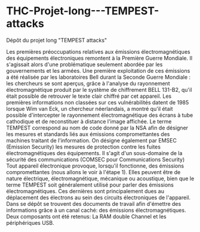 # THC-Projet-long---TEMPEST-attacks
Dépôt du projet long "TEMPEST attacks"

Les premières préoccupations relatives aux émissions électromagnétiques des équipements électroniques remontent à la Première Guerre Mondiale. Il s'agissait alors d'une problématique seulement abordée par les gouvernements et les armées.
Une première exploitation de ces émissions a été réalisée par les laboratoires Bell durant la Seconde Guerre Mondiale : les chercheurs se sont aperçus, grâce à l'analyse du rayonnement électromagnétique produit par le système de chiffrement BELL 131-B2, qu'il était possible de retrouver le texte clair chiffré par cet appareil.
Les premières informations non classées sur ces vulnérabilités datent de 1985 lorsque Wim van Eck, un chercheur néerlandais, a montré qu'il était possible d'intercepter le rayonnement électromagnétique des écrans à tube cathodique et de reconstituer à distance l'image affichée.
Le terme TEMPEST correspond au nom de code donné par la NSA afin de désigner les mesures et standards liés aux émissions compromettantes des machines traitant de l'information. On désigne également par EMSEC (Emission Security) les mesures de protection contre les fuites électromagnétiques des équipements. Il s'agit d'un sous-domaine de la sécurité des communications (COMSEC pour Communications Security)
Tout appareil électronique provoque, lorsqu'il fonctionne, des émissions compromettantes (nous allons le voir à l'étape 1). Elles peuvent être de nature électrique, électromagnétique, mécanique ou acoustique, bien que le terme TEMPEST soit généralement utilisé pour parler des émissions électromagnétiques. Ces dernières sont principalement dues au déplacement des électrons au sein des circuits électroniques de l'appareil.
Dans se dépôt se trouvent des documents de travail afin d'émettre des informations grâce à un canal caché: des émissions électromagnétiques. 
Deux composants ont été retenus: La RAM double Channel et les périphériques USB.

